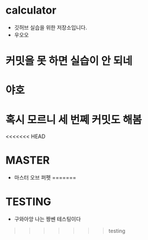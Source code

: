 # calculator
* 깃허브 실습을 위한 저장소입니다.
* 우오오

# 커밋을 못 하면 실습이 안 되네

# 야호

# 혹시 모르니 세 번쩨 커밋도 해봄

<<<<<<< HEAD
# MASTER
* 마스터 오브 퍼펫
=======

# TESTING
* 구와아앙 나는 짱쎈 테스팅이다
>>>>>>> testing
